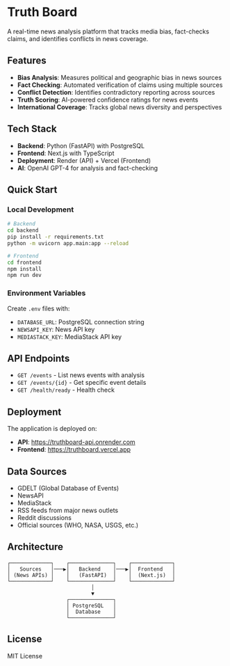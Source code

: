 # Truth Board

A real-time news analysis platform that tracks media bias, fact-checks claims, and identifies conflicts in news coverage.

## Features

- **Bias Analysis**: Measures political and geographic bias in news sources
- **Fact Checking**: Automated verification of claims using multiple sources
- **Conflict Detection**: Identifies contradictory reporting across sources
- **Truth Scoring**: AI-powered confidence ratings for news events
- **International Coverage**: Tracks global news diversity and perspectives

## Tech Stack

- **Backend**: Python (FastAPI) with PostgreSQL
- **Frontend**: Next.js with TypeScript
- **Deployment**: Render (API) + Vercel (Frontend)
- **AI**: OpenAI GPT-4 for analysis and fact-checking

## Quick Start

### Local Development

```bash
# Backend
cd backend
pip install -r requirements.txt
python -m uvicorn app.main:app --reload

# Frontend
cd frontend
npm install
npm run dev
```

### Environment Variables

Create `.env` files with:
- `DATABASE_URL`: PostgreSQL connection string
- `NEWSAPI_KEY`: News API key
- `MEDIASTACK_KEY`: MediaStack API key

## API Endpoints

- `GET /events` - List news events with analysis
- `GET /events/{id}` - Get specific event details
- `GET /health/ready` - Health check

## Deployment

The application is deployed on:
- **API**: https://truthboard-api.onrender.com
- **Frontend**: https://truthboard.vercel.app

## Data Sources

- GDELT (Global Database of Events)
- NewsAPI
- MediaStack
- RSS feeds from major news outlets
- Reddit discussions
- Official sources (WHO, NASA, USGS, etc.)

## Architecture

```
┌─────────────┐    ┌──────────────┐    ┌─────────────┐
│   Sources   │───▶│   Backend    │───▶│  Frontend   │
│ (News APIs) │    │   (FastAPI)  │    │  (Next.js)  │
└─────────────┘    └──────────────┘    └─────────────┘
                           │
                           ▼
                   ┌──────────────┐
                   │ PostgreSQL   │
                   │  Database    │
                   └──────────────┘
```

## License

MIT License
